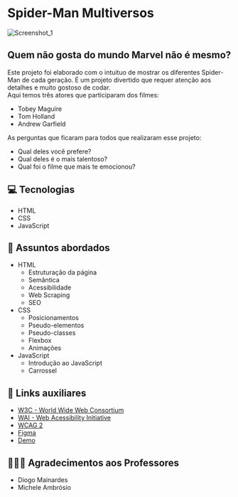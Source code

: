 # Spider-Man Multiversos

![Screenshot_1](https://github.com/JesskaBasilio/spider-man-multiverses/assets/152433983/a2d19a05-1862-45b8-abe8-d08401b60e3c)


## Quem não gosta do mundo Marvel não é mesmo?
<p>Este projeto foi elaborado com o intuituo de mostrar os diferentes Spider-Man de cada geração. É um projeto divertido que requer atenção aos detalhes e muito gostoso de codar.<br> Aqui temos três atores que participaram dos filmes: <br> 
<ul>
<li>Tobey Maguire</li>
<li>Tom Holland</li>
<li>Andrew Garfield</li>
</ul>

As perguntas que ficaram para todos que realizaram esse projeto:
<br>
 - Qual deles você prefere? 
 - Qual deles é o mais talentoso? 
 - Qual foi o filme que mais te emocionou?
</p>


## 💻 Tecnologias
- HTML
- CSS
- JavaScript

## 💬 Assuntos abordados
- HTML
    - Estruturação da página 
    - Semântica
    - Acessibilidade
    - Web Scraping
    - SEO
- CSS
    - Posicionamentos
    - Pseudo-elementos
    - Pseudo-classes
    - Flexbox
    - Animações 
- JavaScript
    - Introdução ao JavaScript
    - Carrossel
    
## 🔗 Links auxiliares

- [W3C - World Wide Web Consortium](http://w3c.org)
- [WAI - Web Acessibility Initiative](https://www.w3.org/WAI/)
- [WCAG 2](https://www.w3.org/WAI/WCAG21/quickref/) 
- [Figma](https://www.figma.com/file/I3Q42CcVUziRN3iMfTrbfb/Stranger-Things?node-id=0%3A1) 
- [Demo](https://micheleambrosio.github.io/semana-frontend-mundo-invertido/)

## 🧚🧚‍♂️ Agradecimentos aos Professores

- Diogo Mainardes 
- Michele Ambrósio

